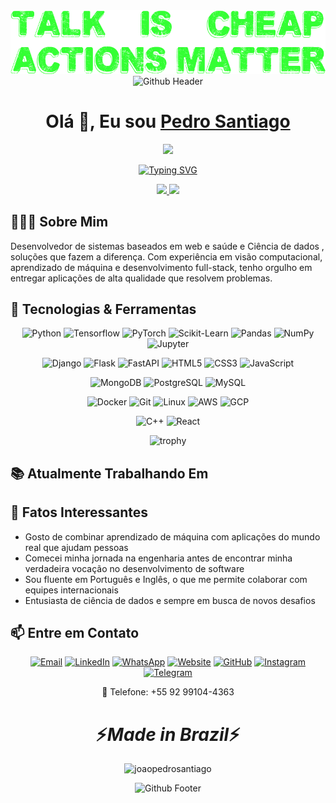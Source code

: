 <div align="center">
   <img src="./banner.png" alt="oi" />
</div>
<div align="center">
   <img src="https://raw.githubusercontent.com/mayhemantt/mayhemantt/Update/svg/Bottom.svg" alt="Github Header" />
</div>

<div align="center">
   <h1>Olá 👋, Eu sou <a href="https://jpedrops.com">Pedro Santiago</a> </h1>
   <img src="https://media.giphy.com/media/hvRJCLFzcasrR4ia7z/giphy.gif" width="30">
</div>

<p align="center">
  <a href="https://git.io/typing-svg"><img src="https://readme-typing-svg.herokuapp.com?font=Fira+Code&pause=1000&color=2C9DF7&width=435&lines=Python+Developer;Machine+Learning+Engineer;Data+Science+Enthusiast;Full-Stack+Developer;Bioinformatics+Specialist" alt="Typing SVG" /></a>
</p>

<div align="center">
  <a href="https://github.com/joaopedrosantiago">
    <img height="180em" src="https://github-readme-stats.vercel.app/api?username=joaopedrosantiago&show_icons=true&theme=dark&include_all_commits=true&count_private=true"/>
    <img height="180em" src="https://github-readme-stats.vercel.app/api/top-langs/?username=joaopedrosantiago&layout=compact&langs_count=7&theme=dark"/>
  </a>
</div>

## 👨🏻‍💻 Sobre Mim 
Desenvolvedor de sistemas baseados em web e saúde e Ciência de dados , soluções que fazem a diferença. Com experiência em visão computacional, aprendizado de máquina e desenvolvimento full-stack, tenho orgulho em entregar aplicações de alta qualidade que resolvem problemas.

## 🚀 Tecnologias & Ferramentas

<div align="center">
  
  ![Python](https://img.shields.io/badge/Python-3776AB?style=for-the-badge&logo=python&logoColor=white)
  ![Tensorflow](https://img.shields.io/badge/TensorFlow-FF6F00?style=for-the-badge&logo=tensorflow&logoColor=white)
  ![PyTorch](https://img.shields.io/badge/PyTorch-EE4C2C?style=for-the-badge&logo=pytorch&logoColor=white)
  ![Scikit-Learn](https://img.shields.io/badge/scikit_learn-F7931E?style=for-the-badge&logo=scikit-learn&logoColor=white)
  ![Pandas](https://img.shields.io/badge/Pandas-2C2D72?style=for-the-badge&logo=pandas&logoColor=white)
  ![NumPy](https://img.shields.io/badge/Numpy-777BB4?style=for-the-badge&logo=numpy&logoColor=white)
  ![Jupyter](https://img.shields.io/badge/Jupyter-F37626.svg?&style=for-the-badge&logo=Jupyter&logoColor=white)
  
  ![Django](https://img.shields.io/badge/Django-092E20?style=for-the-badge&logo=django&logoColor=white)
  ![Flask](https://img.shields.io/badge/Flask-000000?style=for-the-badge&logo=flask&logoColor=white)
  ![FastAPI](https://img.shields.io/badge/fastapi-109989?style=for-the-badge&logo=FASTAPI&logoColor=white)
  ![HTML5](https://img.shields.io/badge/HTML5-E34F26?style=for-the-badge&logo=html5&logoColor=white)
  ![CSS3](https://img.shields.io/badge/CSS3-1572B6?style=for-the-badge&logo=css3&logoColor=white)
  ![JavaScript](https://img.shields.io/badge/JavaScript-F7DF1E?style=for-the-badge&logo=javascript&logoColor=black)
  
  ![MongoDB](https://img.shields.io/badge/MongoDB-4EA94B?style=for-the-badge&logo=mongodb&logoColor=white)
  ![PostgreSQL](https://img.shields.io/badge/PostgreSQL-316192?style=for-the-badge&logo=postgresql&logoColor=white)
  ![MySQL](https://img.shields.io/badge/MySQL-00000F?style=for-the-badge&logo=mysql&logoColor=white)
  
  ![Docker](https://img.shields.io/badge/Docker-2CA5E0?style=for-the-badge&logo=docker&logoColor=white)
  ![Git](https://img.shields.io/badge/Git-F05032?style=for-the-badge&logo=git&logoColor=white)
  ![Linux](https://img.shields.io/badge/Linux-FCC624?style=for-the-badge&logo=linux&logoColor=black)
  ![AWS](https://img.shields.io/badge/Amazon_AWS-232F3E?style=for-the-badge&logo=amazon-aws&logoColor=white)
  ![GCP](https://img.shields.io/badge/Google_Cloud-4285F4?style=for-the-badge&logo=google-cloud&logoColor=white)
  
  ![C++](https://img.shields.io/badge/C%2B%2B-00599C?style=for-the-badge&logo=c%2B%2B&logoColor=white)
  ![React](https://img.shields.io/badge/React-20232A?style=for-the-badge&logo=react&logoColor=61DAFB)
</div>

<div align="center">
  <img src="https://github-profile-trophy.vercel.app/?username=joaopedrosantiago&theme=darkhub&no-bg=true&row=1&margin-w=15" alt="trophy" />
</div>

## 📚 Atualmente Trabalhando Em


## 🌟 Fatos Interessantes
- Gosto de combinar aprendizado de máquina com aplicações do mundo real que ajudam pessoas
- Comecei minha jornada na engenharia antes de encontrar minha verdadeira vocação no desenvolvimento de software
- Sou fluente em Português e Inglês, o que me permite colaborar com equipes internacionais
- Entusiasta de ciência de dados e sempre em busca de novos desafios


## 📫 Entre em Contato

<div align="center">
  
  [![Email](https://img.shields.io/badge/Email-jpedropsss@gmail.com-D14836?style=for-the-badge&logo=gmail&logoColor=white)](mailto:jpedropsss@gmail.com?subject=GitHub%20Contact)
  [![LinkedIn](https://img.shields.io/badge/LinkedIn-0077B5?style=for-the-badge&logo=linkedin&logoColor=white)](https://linkedin.com/in/joão-pedro-pereira-santiago-340048269)
  [![WhatsApp](https://img.shields.io/badge/WhatsApp-25D366?style=for-the-badge&logo=whatsapp&logoColor=white)](https://wa.me/5592991044363)
  [![Website](https://img.shields.io/badge/Website-jpedrops.com-00C7B7?style=for-the-badge&logo=netlify&logoColor=white)](https://jpedrops.com)
  [![GitHub](https://img.shields.io/badge/GitHub-100000?style=for-the-badge&logo=github&logoColor=white)](https://github.com/joaopedrosantiago)
  [![Instagram](https://img.shields.io/badge/Instagram-E4405F?style=for-the-badge&logo=instagram&logoColor=white)](https://instagram.com/pedropereirasantiago)
  [![Telegram](https://img.shields.io/badge/Telegram-2CA5E0?style=for-the-badge&logo=telegram&logoColor=white)](https://t.me/jpedropsss)
  
  📱 Telefone: +55 92 99104-4363
  
</div>

<h1 align='center'>⚡️<i>Made in Brazil</i>⚡️</h1>

<p align="center">
  <img src="https://komarev.com/ghpvc/?username=joaopedrosantiago&label=Profile%20views&color=0e75b6&style=flat" alt="joaopedrosantiago" />
</p>

<div align="center">
  <img src="https://raw.githubusercontent.com/mayhemantt/mayhemantt/Update/svg/Bottom.svg" alt="Github Footer" />
</div>
